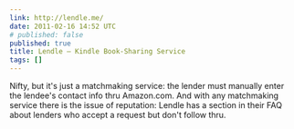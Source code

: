```yaml
---
link: http://lendle.me/
date: 2011-02-16 14:52 UTC
# published: false
published: true
title: Lendle — Kindle Book-Sharing Service
tags: []
---
```


Nifty, but it's just a matchmaking service: the lender must manually enter the lendee's contact info thru Amazon.com. And with any matchmaking service there is the issue of reputation: Lendle has a section in their FAQ about lenders who accept a request but don't follow thru.
